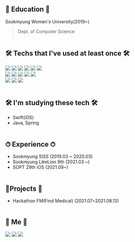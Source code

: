 
## 🏫 Education 🏫

Sookmyung Women's University(2019~)
> Dept. of Computer Science
<br><br>

## 🛠 Techs that I've used at least once 🛠
  <img src="https://img.shields.io/badge/Python-3766AB?style=flat-square&logo=Python&logoColor=white"/></a>
  <img src="https://img.shields.io/badge/Java-007396?style=flat-square&logo=Java&logoColor=white"/></a>
  <img src="https://img.shields.io/badge/C-A8B9CC?style=flat-square&logo=C&logoColor=white"/></a>
  <img src="https://img.shields.io/badge/R-75AADB?style=flat-square&logo=Rstudio&logoColor=white"/></a>
  <img src="https://img.shields.io/badge/HTML5-E34F26?style=flat-square&logo=HTML5&logoColor=white"/></a>
  <img src="https://img.shields.io/badge/css-1572B6?style=flat-square&logo=css3&logoColor=white"/></a>
  <br>
  <img src="https://img.shields.io/badge/BootStrap-7952B3?style=flat-square&logo=Bootstrap&logoColor=white"/></a>
  <img src="https://img.shields.io/badge/Javascript-ffb13b?style=flat-square&logo=javascript&logoColor=white"/></a>
  <img src="https://img.shields.io/badge/Django-092E20?style=flat-square&logo=Django&logoColor=white"/></a>
  <img src="https://img.shields.io/badge/Linux-FCC624?style=flat-square&logo=Linux&logoColor=white"/></a>
  <img src="https://img.shields.io/badge/Spring-6DB33F?style=flat-square&logo=Spring&logoColor=white"/></a>
  <br>
  <img src="https://img.shields.io/badge/SpringBoot-6DB33F?style=flat-square&logo=SpringBoot&logoColor=white"/></a>
  <img src="https://img.shields.io/badge/Swift-FA7343?style=flat-square&logo=Swift&logoColor=white"/></a>
  <img src="https://img.shields.io/badge/React-61DAFB?style=flat-square&logo=React&logoColor=white"/></a>
<br><br>

## 🛠 I'm studying these tech 🛠
- Swift(iOS)
- Java, Spring
 <br><br>
## ⏱ Experience ⏱
-   Sookmyung SISS (2019.03 ~ 2020.03)
-   Sookmyung LikeLion 9th (2021.03 ~)
-   SOPT 29th iOS (2021.09~)
<br><br>

## 📱Projects 📱
- Hackathon FM(Find Medical) (2021.07~2021.08.13) 
 <br><br>
 
## 🍒 Me 🍒 
 <a href="https://hellozo0.tistory.com/"><img src="https://img.shields.io/badge/Tech%20Blog-11B48A?style=flat-square&logo=Vimeo&logoColor=white&link=https://hellozo0.tistory.com/"/></a>
  <a href="https://www.instagram.com/hello_zo0/"><img src="https://img.shields.io/badge/Instagram-E4405F?style=flat-square&logo=Instagram&logoColor=white&link=https://www.instagram.com/hello_zo0/"/></a>
  <a href="mailto:ahju0011@gmail.com"><img src="https://img.shields.io/badge/Gmail-d14836?style=flat-square&logo=Gmail&logoColor=white&link=ahju0011@gmail.com"/></a>

